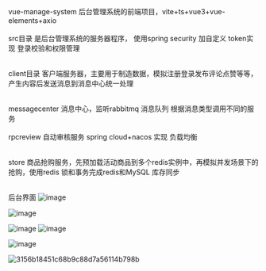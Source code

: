 vue-manage-system  后台管理系统的前端项目，vite+ts+vue3+vue-elements+axio</br></br>
src目录 是后台管理系统的服务器程序，
使用spring security 加自定义 token实现 登录校验和权限管理</br></br>

client目录  客户端服务器，主要用于制造数据，模拟注册登录发布评论点赞等等，产生内容后发送消息到消息中心统一处理</br></br>

messagecenter 消息中心，监听rabbitmq 消息队列 根据消息类型调用不同的服务</br>
</br>
rpcreview 自动审核服务 spring cloud+nacos 实现 负载均衡</br></br>

store 商品抢购服务，先预加载活动商品到多个redis实例中，再模拟并发场景下的抢购，使用redis 锁和事务完成redis和MySQL 库存同步<br><br>


后台界面
![image](https://github.com/fengxiang1990/image-manager/assets/5101992/990f6e14-1b15-49c5-a209-a14d05ea9e5c)

![image](https://github.com/fengxiang1990/image-manager/assets/5101992/c73fd8c0-b312-49eb-9061-a2004f337529)


![image](https://github.com/fengxiang1990/image-manager/assets/5101992/96bd5f3f-e3ab-48d4-bf48-13f8e9f3d3fa)
![image](https://github.com/fengxiang1990/image-manager/assets/5101992/bd27abe5-1148-4ffd-933a-c771dc2a0079)



![image](https://github.com/fengxiang1990/image-manager/assets/5101992/b6a75026-8f4f-408b-9093-a9d3891740a8)

![3156b18451c68b9c88d7a56114b798b](https://github.com/fengxiang1990/image-manager/assets/5101992/0bb9f431-2e65-4e81-a7e9-d6cffbe3ecd8)
